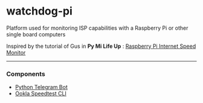 # watchdog-pi
Platform used for monitoring ISP capabilities with a Raspberry Pi or other single board computers

Inspired by the tutorial of Gus in **Py Mi Life Up** : [Raspberry Pi Internet Speed Monitor](https://pimylifeup.com/raspberry-pi-internet-speed-monitor/)

---
### Components
- [Python Telegram Bot](https://github.com/python-telegram-bot/python-telegram-bot)
- [Ookla Speedtest CLI](https://www.speedtest.net/apps/cli)
